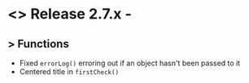 # <> Release 2.7.x -

## > Functions
- Fixed `errorLog()` erroring out if an object hasn't been passed to it
- Centered title in `firstCheck()`

